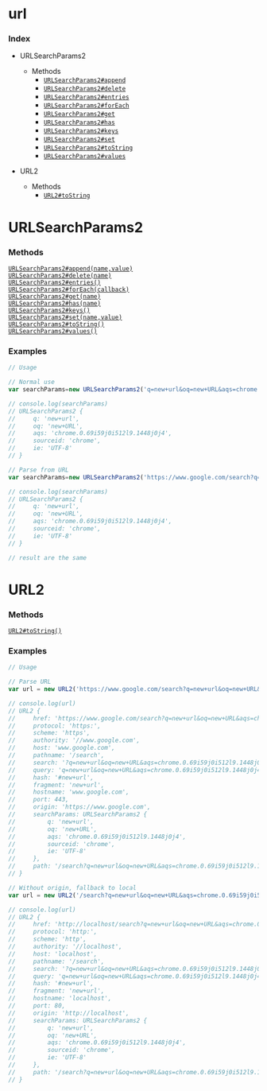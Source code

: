# url


### Index
- URLSearchParams2

    <!-- properties -->
    <!-- properties -->
    <!-- staticproperties -->
    <!-- staticproperties -->
    <!-- methods -->
    - Methods
        - [`URLSearchParams2#append`](#astnode100000048)
        - [`URLSearchParams2#delete`](#astnode100000102)
        - [`URLSearchParams2#entries`](#astnode100000112)
        - [`URLSearchParams2#forEach`](#astnode100000141)
        - [`URLSearchParams2#get`](#astnode100000162)
        - [`URLSearchParams2#has`](#astnode100000180)
        - [`URLSearchParams2#keys`](#astnode100000191)
        - [`URLSearchParams2#set`](#astnode100000201)
        - [`URLSearchParams2#toString`](#astnode100000221)
        - [`URLSearchParams2#values`](#astnode100000260)
    <!-- methods -->
    <!-- staticmethods -->
    <!-- staticmethods -->
    <!-- events -->
    <!-- events -->
- URL2

    <!-- properties -->
    <!-- properties -->
    <!-- staticproperties -->
    <!-- staticproperties -->
    <!-- methods -->
    - Methods
        - [`URL2#toString`](#astnode100000480)
    <!-- methods -->
    <!-- staticmethods -->
    <!-- staticmethods -->
    <!-- events -->
    <!-- events -->

# URLSearchParams2


<!-- properties -->
<!-- properties -->
<!-- staticproperties -->
<!-- staticproperties -->
<!-- methods -->
### Methods

<div><a href="./docs/astnode100000048.md" name="astnode100000048"><code>URLSearchParams2#append(name,value)</code></a></div>


<div><a href="./docs/astnode100000102.md" name="astnode100000102"><code>URLSearchParams2#delete(name)</code></a></div>


<div><a href="./docs/astnode100000112.md" name="astnode100000112"><code>URLSearchParams2#entries()</code></a></div>


<div><a href="./docs/astnode100000141.md" name="astnode100000141"><code>URLSearchParams2#forEach(callback)</code></a></div>


<div><a href="./docs/astnode100000162.md" name="astnode100000162"><code>URLSearchParams2#get(name)</code></a></div>


<div><a href="./docs/astnode100000180.md" name="astnode100000180"><code>URLSearchParams2#has(name)</code></a></div>


<div><a href="./docs/astnode100000191.md" name="astnode100000191"><code>URLSearchParams2#keys()</code></a></div>


<div><a href="./docs/astnode100000201.md" name="astnode100000201"><code>URLSearchParams2#set(name,value)</code></a></div>


<div><a href="./docs/astnode100000221.md" name="astnode100000221"><code>URLSearchParams2#toString()</code></a></div>


<div><a href="./docs/astnode100000260.md" name="astnode100000260"><code>URLSearchParams2#values()</code></a></div>


<!-- methods -->
<!-- staticmethods -->
<!-- staticmethods -->
<!-- events -->
<!-- events -->

<!-- examples -->
### Examples

```js
// Usage// Normal usevar searchParams=new URLSearchParams2('q=new+url&oq=new+URL&aqs=chrome.0.69i59j0i512l9.1448j0j4&sourceid=chrome&ie=UTF-8')// console.log(searchParams)// URLSearchParams2 {//     q: 'new+url',//     oq: 'new+URL',//     aqs: 'chrome.0.69i59j0i512l9.1448j0j4',//     sourceid: 'chrome',//     ie: 'UTF-8'// }// Parse from URLvar searchParams=new URLSearchParams2('https://www.google.com/search?q=new+url&oq=new+URL&aqs=chrome.0.69i59j0i512l9.1448j0j4&sourceid=chrome&ie=UTF-8#new+url')// console.log(searchParams)// URLSearchParams2 {//     q: 'new+url',//     oq: 'new+URL',//     aqs: 'chrome.0.69i59j0i512l9.1448j0j4',//     sourceid: 'chrome',//     ie: 'UTF-8'// }// result are the same
```

<!-- examples -->

# URL2


<!-- properties -->
<!-- properties -->
<!-- staticproperties -->
<!-- staticproperties -->
<!-- methods -->
### Methods

<div><a href="./docs/astnode100000480.md" name="astnode100000480"><code>URL2#toString()</code></a></div>


<!-- methods -->
<!-- staticmethods -->
<!-- staticmethods -->
<!-- events -->
<!-- events -->

<!-- examples -->
### Examples

```js
// Usage// Parse URLvar url = new URL2('https://www.google.com/search?q=new+url&oq=new+URL&aqs=chrome.0.69i59j0i512l9.1448j0j4&sourceid=chrome&ie=UTF-8#new+url')// console.log(url)// URL2 {//     href: 'https://www.google.com/search?q=new+url&oq=new+URL&aqs=chrome.0.69i59j0i512l9.1448j0j4&sourceid=chrome&ie=UTF-8#new+url',//     protocol: 'https:',//     scheme: 'https',//     authority: '//www.google.com',//     host: 'www.google.com',//     pathname: '/search',//     search: '?q=new+url&oq=new+URL&aqs=chrome.0.69i59j0i512l9.1448j0j4&sourceid=chrome&ie=UTF-8',//     query: 'q=new+url&oq=new+URL&aqs=chrome.0.69i59j0i512l9.1448j0j4&sourceid=chrome&ie=UTF-8',//     hash: '#new+url',//     fragment: 'new+url',//     hostname: 'www.google.com',//     port: 443,//     origin: 'https://www.google.com',//     searchParams: URLSearchParams2 {//         q: 'new+url',//         oq: 'new+URL',//         aqs: 'chrome.0.69i59j0i512l9.1448j0j4',//         sourceid: 'chrome',//         ie: 'UTF-8'//     },//     path: '/search?q=new+url&oq=new+URL&aqs=chrome.0.69i59j0i512l9.1448j0j4&sourceid=chrome&ie=UTF-8#new+url'// }// Without origin, fallback to localvar url = new URL2('/search?q=new+url&oq=new+URL&aqs=chrome.0.69i59j0i512l9.1448j0j4&sourceid=chrome&ie=UTF-8#new+url')// console.log(url)// URL2 {//     href: 'http://localhost/search?q=new+url&oq=new+URL&aqs=chrome.0.69i59j0i512l9.1448j0j4&sourceid=chrome&ie=UTF-8#new+url',//     protocol: 'http:',//     scheme: 'http',//     authority: '//localhost',//     host: 'localhost',//     pathname: '/search',//     search: '?q=new+url&oq=new+URL&aqs=chrome.0.69i59j0i512l9.1448j0j4&sourceid=chrome&ie=UTF-8',//     query: 'q=new+url&oq=new+URL&aqs=chrome.0.69i59j0i512l9.1448j0j4&sourceid=chrome&ie=UTF-8',//     hash: '#new+url',//     fragment: 'new+url',//     hostname: 'localhost',//     port: 80,//     origin: 'http://localhost',//     searchParams: URLSearchParams2 {//         q: 'new+url',//         oq: 'new+URL',//         aqs: 'chrome.0.69i59j0i512l9.1448j0j4',//         sourceid: 'chrome',//         ie: 'UTF-8'//     },//     path: '/search?q=new+url&oq=new+URL&aqs=chrome.0.69i59j0i512l9.1448j0j4&sourceid=chrome&ie=UTF-8#new+url'// }
```

<!-- examples -->

